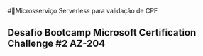 #📍Microsserviço Serverless para validação de CPF
## Desafio Bootcamp Microsoft Certification Challenge #2 AZ-204
